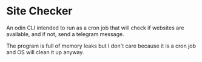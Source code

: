 # Site Checker

An odin CLI intended to run as a cron job that will check if websites are available,
and if not, send a telegram message.

The program is full of memory leaks but I don't care because it is a cron job and OS will clean it up anyway.
